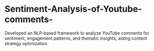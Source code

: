 # Sentiment-Analysis-of-Youtube-comments-
Developed an NLP-based framework to analyze YouTube  comments for sentiment, engagement patterns, and  thematic insights, aiding content strategy optimization.  
